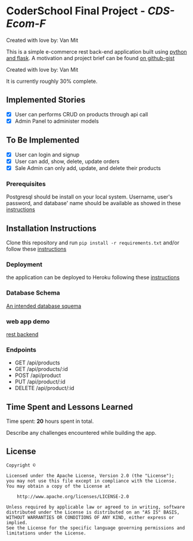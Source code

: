 # CoderSchool Final Project - _CDS-Ecom-F_

Created with love by: Van Mit

This is a simple e-commerce rest back-end application built using [python and flask](doc/installation.md). A motivation and project brief can be found [on github-gist](https://gist.github.com/vanmitG/9a119a162e6d0390a70d9febdb88f367)

Created with love by: Van Mit

It is currently roughly 30% complete.

## Implemented Stories

- [x] User can performs CRUD on products through api call
- [x] Admin Panel to administer models

## To Be Implemented

- [x] User can login and signup
- [x] User can add, show, delete, update orders
- [x] Sale Admin can only add, update, and delete their products

### Prerequisites

Postgresql should be install on your local system.
Username, user's password, and database' name should be available as showed in these [instructions](doc/setup-postgresql.md)

## Installation Instructions

Clone this repository and run `pip install -r requirements.txt` and/or follow these [instructions](doc/installation.md)

### Deployment

the application can be deployed to Heroku following these [instructions](doc/heroku-deployment.md)

### Database Schema

[An intended database squema](https://www.lucidchart.com/documents/embeddedchart/d1fb31ab-3db5-49e2-b20f-1996423547ff)

### web app demo

[rest backend](#)

### Endpoints

- GET /api/products
- GET /api/products/:id
- POST /api/product
- PUT /api/product/:id
- DELETE /api/product/:id

## Time Spent and Lessons Learned

Time spent: **20** hours spent in total.

Describe any challenges encountered while building the app.

## License

    Copyright ©

    Licensed under the Apache License, Version 2.0 (the "License");
    you may not use this file except in compliance with the License.
    You may obtain a copy of the License at

        http://www.apache.org/licenses/LICENSE-2.0

    Unless required by applicable law or agreed to in writing, software
    distributed under the License is distributed on an "AS IS" BASIS,
    WITHOUT WARRANTIES OR CONDITIONS OF ANY KIND, either express or implied.
    See the License for the specific language governing permissions and
    limitations under the License.
